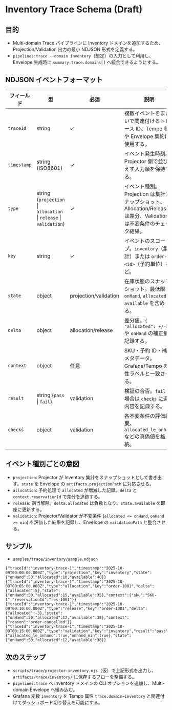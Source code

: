 # Inventory Trace Schema (Draft)

## 目的
- Multi-domain Trace パイプラインに Inventory ドメインを追加するため、Projection/Validation 出力の最小 NDJSON 形式を定義する。
- `pipelines:trace --domain inventory`（想定）の入力として利用し、Envelope 生成時に `summary.trace.domains[]` へ統合できるようにする。

## NDJSON イベントフォーマット
| フィールド | 型 | 必須 | 説明 |
|------------|----|------|------|
| `traceId` | string | ✓ | 複数イベントをまたいで関連付けるトレース ID。Tempo 参照や Envelope 集約に使用する。 |
| `timestamp` | string (ISO8601) | ✓ | イベント発生時刻。Projector 側で並び替えず入力順を保持する。 |
| `type` | string (`projection` \| `allocation` \| `release` \| `validation`) | ✓ | イベント種別。Projection は集計スナップショット、Allocation/Release は差分、Validation は不変条件のチェック結果。 |
| `key` | string | ✓ | イベントのスコープ。`inventory`（集計）または `order-<id>`（予約単位）など。 |
| `state` | object | projection/validation | 在庫状態のスナップショット。最低限 `onHand`, `allocated`, `available` を含める。 |
| `delta` | object | allocation/release | 差分値。`{ "allocated": +/-N }` や `onHand` の補正量を記録する。 |
| `context` | object | 任意 | SKU・予約 ID・補足メタデータ。Grafana/Tempo の属性ラベルと一致させる。 |
| `result` | string (`pass` \| `fail`) | validation | 検証の合否。`fail` の場合は `checks` に違反内容を記録する。 |
| `checks` | object | validation | 各不変条件の評価結果。`allocated_le_onhand` などの真偽値を格納。 |

## イベント種別ごとの意図
- `projection`: Projector が Inventory 集計をスナップショットとして書き出す。`state` を Envelope の `artifacts.projectionPath` に対応させる。
- `allocation`: 予約処理で `allocated` が増減した記録。`delta` と `context.reservationId` で差分を追跡する。
- `release`: 割当解除。`delta.allocated` は負数となり、`state.available` を即座に更新する。
- `validation`: Projector/Validator が不変条件 (`allocated <= onHand`, `onHand >= min`) を評価した結果を記録し、Envelope の `validationPath` と整合させる。

## サンプル
- `samples/trace/inventory/sample.ndjson`

```ndjson
{"traceId":"inventory-trace-1","timestamp":"2025-10-09T00:00:00.000Z","type":"projection","key":"inventory","state":{"onHand":50,"allocated":10,"available":40}}
{"traceId":"inventory-trace-1","timestamp":"2025-10-09T00:05:00.000Z","type":"allocation","key":"order-1001","delta":{"allocated":5},"state":{"onHand":50,"allocated":15,"available":35},"context":{"sku":"SKU-1","reservationId":"res-1001"}}
{"traceId":"inventory-trace-1","timestamp":"2025-10-09T00:10:00.000Z","type":"release","key":"order-1001","delta":{"allocated":-3},"state":{"onHand":50,"allocated":12,"available":38},"context":{"reason":"order-cancelled"}}
{"traceId":"inventory-trace-1","timestamp":"2025-10-09T00:15:00.000Z","type":"validation","key":"inventory","result":"pass","checks":{"allocated_le_onhand":true,"onhand_min":true},"state":{"onHand":50,"allocated":12,"available":38}}
```

## 次のステップ
- `scripts/trace/projector-inventory.mjs`（仮）で上記形式を出力し、`artifacts/trace/inventory/` に保存するフローを整備する。
- `pipelines:trace` へ Inventory ドメインの CLI オプションを追加し、Multi-domain Envelope へ組み込む。
- Grafana 変数 `inventory` を Tempo 属性 `trace.domain=inventory` と関連付けてダッシュボード切り替えを可能にする。
